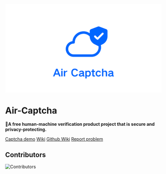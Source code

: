 ![Banner](assets/FwpOq01NQ1nwXje91Kwm_20240708_114552_0000.png)

# Air-Captcha

🎉**A free human-machine verification product project that is secure and privacy-protecting.**

[Captcha demo](https://captcha.xyehr.cn) [Wiki](https://help.xyehr.cn/jekyll/2024-07-05-air-captcha.html) [Github Wiki](https://github.com/Dev-Huang1/Air-Captcha/wiki)
[Report problem](mailto:devhuang000@outlook.com)

## Contributors

![Contributors](https://opencollective.com/Air-Captcha/contributors.svg?width=890&button=false)
